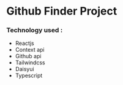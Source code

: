 # Github Finder Project
### Technology used :
- Reactjs
- Context api
- Github api
- Tailwindcss
- Daisyui
- Typescript
